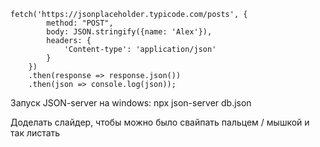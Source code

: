 ```
fetch('https://jsonplaceholder.typicode.com/posts', {
        method: "POST",
        body: JSON.stringify({name: 'Alex'}),
        headers: {
            'Content-type': 'application/json'
        }
    })
    .then(response => response.json())
    .then(json => console.log(json));
```
Запуск JSON-server на windows:
npx json-server db.json

Доделать слайдер, чтобы можно было свайпать пальцем / мышкой и так листать

